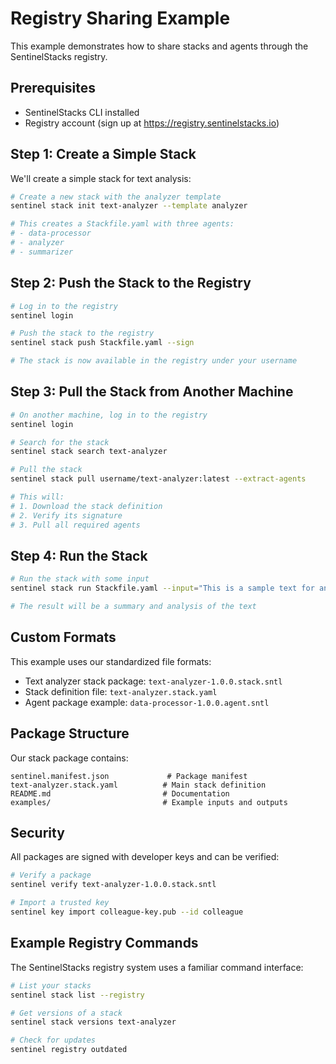 # Registry Sharing Example

This example demonstrates how to share stacks and agents through the SentinelStacks registry.

## Prerequisites

- SentinelStacks CLI installed
- Registry account (sign up at https://registry.sentinelstacks.io)

## Step 1: Create a Simple Stack

We'll create a simple stack for text analysis:

```bash
# Create a new stack with the analyzer template
sentinel stack init text-analyzer --template analyzer

# This creates a Stackfile.yaml with three agents:
# - data-processor
# - analyzer 
# - summarizer
```

## Step 2: Push the Stack to the Registry

```bash
# Log in to the registry
sentinel login

# Push the stack to the registry
sentinel stack push Stackfile.yaml --sign

# The stack is now available in the registry under your username
```

## Step 3: Pull the Stack from Another Machine

```bash
# On another machine, log in to the registry
sentinel login

# Search for the stack
sentinel stack search text-analyzer

# Pull the stack
sentinel stack pull username/text-analyzer:latest --extract-agents

# This will:
# 1. Download the stack definition
# 2. Verify its signature
# 3. Pull all required agents
```

## Step 4: Run the Stack

```bash
# Run the stack with some input
sentinel stack run Stackfile.yaml --input="This is a sample text for analysis"

# The result will be a summary and analysis of the text
```

## Custom Formats

This example uses our standardized file formats:

- Text analyzer stack package: `text-analyzer-1.0.0.stack.sntl`
- Stack definition file: `text-analyzer.stack.yaml`
- Agent package example: `data-processor-1.0.0.agent.sntl`

## Package Structure

Our stack package contains:

```
sentinel.manifest.json             # Package manifest
text-analyzer.stack.yaml          # Main stack definition
README.md                         # Documentation
examples/                         # Example inputs and outputs
```

## Security

All packages are signed with developer keys and can be verified:

```bash
# Verify a package
sentinel verify text-analyzer-1.0.0.stack.sntl

# Import a trusted key
sentinel key import colleague-key.pub --id colleague
```

## Example Registry Commands

The SentinelStacks registry system uses a familiar command interface:

```bash
# List your stacks
sentinel stack list --registry

# Get versions of a stack
sentinel stack versions text-analyzer

# Check for updates
sentinel registry outdated
```
